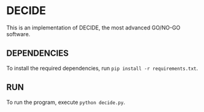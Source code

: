 # DECIDE

This is an implementation of DECIDE, the most advanced GO/NO-GO software.

## DEPENDENCIES

To install the required dependencies, run `pip install -r requirements.txt`.

## RUN

To run the program, execute `python decide.py`.
